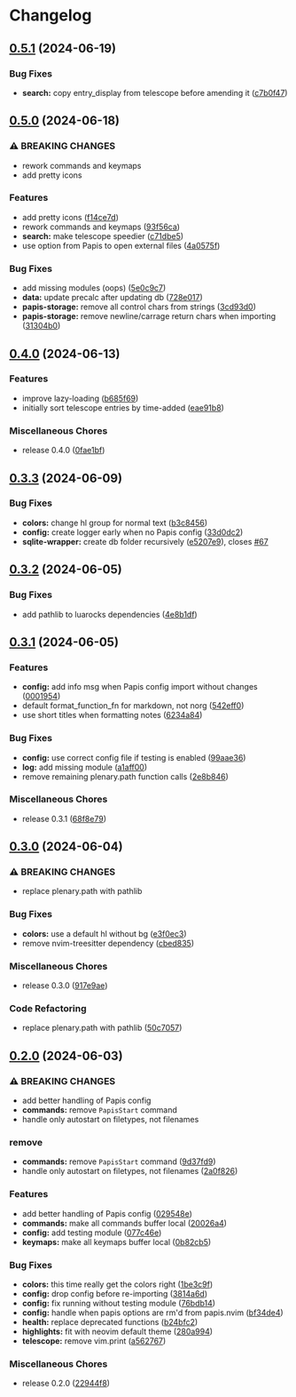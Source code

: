 # Changelog

## [0.5.1](https://github.com/jghauser/papis.nvim/compare/v0.5.0...v0.5.1) (2024-06-19)


### Bug Fixes

* **search:** copy entry_display from telescope before amending it ([c7b0f47](https://github.com/jghauser/papis.nvim/commit/c7b0f47445c86dbddfd8b81678be097bee99fbf1))

## [0.5.0](https://github.com/jghauser/papis.nvim/compare/v0.4.0...v0.5.0) (2024-06-18)


### ⚠ BREAKING CHANGES

* rework commands and keymaps
* add pretty icons

### Features

* add pretty icons ([f14ce7d](https://github.com/jghauser/papis.nvim/commit/f14ce7dcca7d05c25c837cb5d93a51bc6c1caacb))
* rework commands and keymaps ([93f56ca](https://github.com/jghauser/papis.nvim/commit/93f56caf854e093aac3d74eed4c51b88f75a432b))
* **search:** make telescope speedier ([c71dbe5](https://github.com/jghauser/papis.nvim/commit/c71dbe54e66595e9c88564ce709ab856ceba6cf6))
* use option from Papis to open external files ([4a0575f](https://github.com/jghauser/papis.nvim/commit/4a0575f3ea4697d4284839ec3a7682ad74164003))


### Bug Fixes

* add missing modules (oops) ([5e0c9c7](https://github.com/jghauser/papis.nvim/commit/5e0c9c7aec4f4f696661a715f898a46a0507a957))
* **data:** update precalc after updating db ([728e017](https://github.com/jghauser/papis.nvim/commit/728e0177759e4f21bdb782bc5342ff1d08d6ba62))
* **papis-storage:** remove all control chars from strings ([3cd93d0](https://github.com/jghauser/papis.nvim/commit/3cd93d02817bcc6b31c9c54d381cd55fe7cf5c74))
* **papis-storage:** remove newline/carrage return chars when importing ([31304b0](https://github.com/jghauser/papis.nvim/commit/31304b0e123cb059bfc803f5b3bc5b9f53142f8b))

## [0.4.0](https://github.com/jghauser/papis.nvim/compare/v0.3.3...v0.4.0) (2024-06-13)


### Features

* improve lazy-loading ([b685f69](https://github.com/jghauser/papis.nvim/commit/b685f696b25bd5c6d13a12d67f8a5ee53d9075e1))
* initially sort telescope entries by time-added ([eae91b8](https://github.com/jghauser/papis.nvim/commit/eae91b8864de336cc0bab044a227fcba6c12acf6))


### Miscellaneous Chores

* release 0.4.0 ([0fae1bf](https://github.com/jghauser/papis.nvim/commit/0fae1bf215193fb202eb3f107ed8aeef98033959))

## [0.3.3](https://github.com/jghauser/papis.nvim/compare/v0.3.2...v0.3.3) (2024-06-09)


### Bug Fixes

* **colors:** change hl group for normal text ([b3c8456](https://github.com/jghauser/papis.nvim/commit/b3c8456f796b1042f980d0a25f8a67978f908312))
* **config:** create logger early when no Papis config ([33d0dc2](https://github.com/jghauser/papis.nvim/commit/33d0dc21e713298cff88702414b29de335cdf253))
* **sqlite-wrapper:** create db folder recursively ([e5207e9](https://github.com/jghauser/papis.nvim/commit/e5207e9f17acf00b3582a603693b1b0218771d02)), closes [#67](https://github.com/jghauser/papis.nvim/issues/67)

## [0.3.2](https://github.com/jghauser/papis.nvim/compare/v0.3.1...v0.3.2) (2024-06-05)


### Bug Fixes

* add pathlib to luarocks dependencies ([4e8b1df](https://github.com/jghauser/papis.nvim/commit/4e8b1dfd3ad803257634f6a54062b4cb82d6963c))

## [0.3.1](https://github.com/jghauser/papis.nvim/compare/v0.3.0...v0.3.1) (2024-06-05)


### Features

* **config:** add info msg when Papis config import without changes ([0001954](https://github.com/jghauser/papis.nvim/commit/00019541930c2fa376daa8f11674fd29646b2b3b))
* default format_function_fn for markdown, not norg ([542eff0](https://github.com/jghauser/papis.nvim/commit/542eff04e021f400157422738138276f739e131e))
* use short titles when formatting notes ([6234a84](https://github.com/jghauser/papis.nvim/commit/6234a8489788d7f9a295c768e677a096380a15cb))


### Bug Fixes

* **config:** use correct config file if testing is enabled ([99aae36](https://github.com/jghauser/papis.nvim/commit/99aae368f277a57aa6a6b9ba28b29b3c0d18f0e6))
* **log:** add missing module ([a1aff00](https://github.com/jghauser/papis.nvim/commit/a1aff006e21fbd02b2e7e139354310383fdf5cd9))
* remove remaining plenary.path function calls ([2e8b846](https://github.com/jghauser/papis.nvim/commit/2e8b846e4ba180d1bc1c9893f931393c8f0ada32))


### Miscellaneous Chores

* release 0.3.1 ([68f8e79](https://github.com/jghauser/papis.nvim/commit/68f8e79c5b3fb3a294570e5e0c1c5f1ff1e18ee9))

## [0.3.0](https://github.com/jghauser/papis.nvim/compare/v0.2.0...v0.3.0) (2024-06-04)


### ⚠ BREAKING CHANGES

* replace plenary.path with pathlib

### Bug Fixes

* **colors:** use a default hl without bg ([e3f0ec3](https://github.com/jghauser/papis.nvim/commit/e3f0ec344b46760fac4e3a3d6e3141106749f76b))
* remove nvim-treesitter dependency ([cbed835](https://github.com/jghauser/papis.nvim/commit/cbed835b771d71a7b70383f3f17515cc8b3a82d1))


### Miscellaneous Chores

* release 0.3.0 ([917e9ae](https://github.com/jghauser/papis.nvim/commit/917e9aee8dd5d990020501ef41caacbaa186d0b8))


### Code Refactoring

* replace plenary.path with pathlib ([50c7057](https://github.com/jghauser/papis.nvim/commit/50c7057ad6365342621ef77cedfbd2135f173896))

## [0.2.0](https://github.com/jghauser/papis.nvim/compare/v0.1.0...v0.2.0) (2024-06-03)


### ⚠ BREAKING CHANGES

* add better handling of Papis config
* **commands:** remove `PapisStart` command
* handle only autostart on filetypes, not filenames

### remove

* **commands:** remove `PapisStart` command ([9d37fd9](https://github.com/jghauser/papis.nvim/commit/9d37fd9001bd56012ee1b7f671b151db0208678f))
* handle only autostart on filetypes, not filenames ([2a0f826](https://github.com/jghauser/papis.nvim/commit/2a0f82658e1144f1025fca74e50e94266d93dd62))


### Features

* add better handling of Papis config ([029548e](https://github.com/jghauser/papis.nvim/commit/029548e3a90da2990aa4e7ab66b902e877795925))
* **commands:** make all commands buffer local ([20026a4](https://github.com/jghauser/papis.nvim/commit/20026a4278ad9f784e5b0754b1ecf6a732af09ee))
* **config:** add testing module ([077c46e](https://github.com/jghauser/papis.nvim/commit/077c46ea1c73c059c6de572f36007a4d1050cb98))
* **keymaps:** make all keymaps buffer local ([0b82cb5](https://github.com/jghauser/papis.nvim/commit/0b82cb57441bef6331b3f44a672864de71348151))


### Bug Fixes

* **colors:** this time really get the colors right ([1be3c9f](https://github.com/jghauser/papis.nvim/commit/1be3c9fa2f9719caf448a59aac2cf7784568057e))
* **config:** drop config before re-importing ([3814a6d](https://github.com/jghauser/papis.nvim/commit/3814a6dbd3cc1d8b08e8248a90c5eb94d2b2eda3))
* **config:** fix running without testing module ([76bdb14](https://github.com/jghauser/papis.nvim/commit/76bdb14212c3b3b20b034b4775fe777569493ad5))
* **config:** handle when papis options are rm'd from papis.nvim ([bf34de4](https://github.com/jghauser/papis.nvim/commit/bf34de442495554efa573166c7f6686b3bf30c1e))
* **health:** replace deprecated functions ([b24bfc2](https://github.com/jghauser/papis.nvim/commit/b24bfc242e538f9f16b02a5f5e004d33d5326f18))
* **highlights:** fit with neovim default theme ([280a994](https://github.com/jghauser/papis.nvim/commit/280a9944960a4dc2ad1818c46822bcd0d03c852c))
* **telescope:** remove vim.print ([a562767](https://github.com/jghauser/papis.nvim/commit/a5627672bc981a99633cf6c3989538f7793e2842))


### Miscellaneous Chores

* release 0.2.0 ([22944f8](https://github.com/jghauser/papis.nvim/commit/22944f8713db2e99071b1c209fdabc6077b19a0d))
